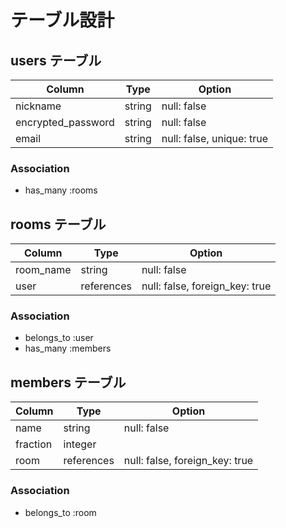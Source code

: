 # テーブル設計

## users テーブル

| Column             | Type   | Option                    |
| ------------------ | ------ | ------------------------- |
| nickname           | string | null: false               |
| encrypted_password | string | null: false               |
| email              | string | null: false, unique: true |

### Association

- has_many :rooms


## rooms テーブル

| Column    | Type       | Option                         |
| --------- | ---------- | ------------------------------ |
| room_name | string     | null: false                    |
| user      | references | null: false, foreign_key: true |

### Association

- belongs_to :user
- has_many :members


## members テーブル

| Column   | Type       | Option                         |
| -------- | ---------- | ------------------------------ |
| name     | string     | null: false                    |
| fraction | integer    |                                |
| room     | references | null: false, foreign_key: true |

### Association

- belongs_to :room